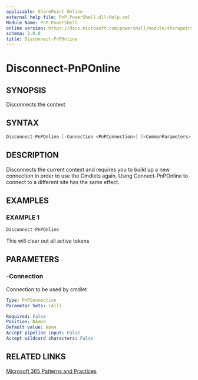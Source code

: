 ```yaml
---
applicable: SharePoint Online
external help file: PnP.PowerShell.dll-Help.xml
Module Name: PnP.PowerShell
online version: https://docs.microsoft.com/powershell/module/sharepoint-pnp/disconnect-pnponline
schema: 2.0.0
title: Disconnect-PnPOnline
---
```


# Disconnect-PnPOnline

## SYNOPSIS
Disconnects the context

## SYNTAX

```powershell
Disconnect-PnPOnline [-Connection <PnPConnection>] [<CommonParameters>]
```

## DESCRIPTION
Disconnects the current context and requires you to build up a new connection in order to use the Cmdlets again. Using Connect-PnPOnline to connect to a different site has the same effect.

## EXAMPLES

### EXAMPLE 1
```powershell
Disconnect-PnPOnline
```

This will clear out all active tokens

## PARAMETERS

### -Connection
Connection to be used by cmdlet

```yaml
Type: PnPConnection
Parameter Sets: (All)

Required: False
Position: Named
Default value: None
Accept pipeline input: False
Accept wildcard characters: False
```

## RELATED LINKS

[Microsoft 365 Patterns and Practices](https://aka.ms/m365pnp)